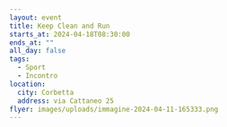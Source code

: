 ```yaml
---
layout: event
title: Keep Clean and Run
starts_at: 2024-04-18T08:30:00
ends_at: ""
all_day: false
tags:
  - Sport
  - Incontro
location:
  city: Corbetta
  address: via Cattaneo 25
flyer: images/uploads/immagine-2024-04-11-165333.png
---
```

